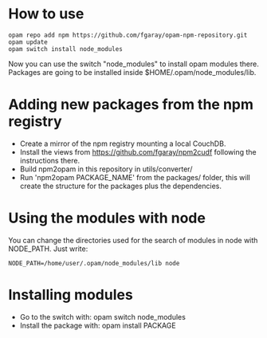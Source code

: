 # How to use

```
opam repo add npm https://github.com/fgaray/opam-npm-repository.git
opam update
opam switch install node_modules
```

Now you can use the switch "node_modules" to install opam modules there.
Packages are going to be installed inside $HOME/.opam/node_modules/lib.


# Adding new packages from the npm registry


- Create a mirror of the npm registry mounting a local CouchDB.
- Install the views from https://github.com/fgaray/npm2cudf following the
  instructions there.
- Build npm2opam in this repository in utils/converter/
- Run 'npm2opam PACKAGE_NAME' from the packages/ folder, this will create the
  structure for the packages plus the dependencies.


# Using the modules with node

You can change the directories used for the search of modules in node with
NODE_PATH. Just write:

```
NODE_PATH=/home/user/.opam/node_modules/lib node
```


# Installing modules

- Go to the switch with: opam switch node_modules
- Install the package with: opam install PACKAGE
